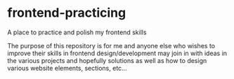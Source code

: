 # frontend-practicing
A place to practice and polish my frontend skills

The purpose of this repository is for me and anyone else who wishes to improve their skills 
in frontend design/development may join in with ideas in the various projects and hopefully 
solutions as well as how to design various website elements, sections, etc... 

